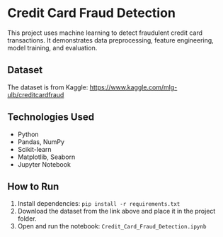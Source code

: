 # Credit Card Fraud Detection

This project uses machine learning to detect fraudulent credit card transactions. It demonstrates data preprocessing, feature engineering, model training, and evaluation.

## Dataset

The dataset is from Kaggle: https://www.kaggle.com/mlg-ulb/creditcardfraud

## Technologies Used

- Python
- Pandas, NumPy
- Scikit-learn
- Matplotlib, Seaborn
- Jupyter Notebook

## How to Run

1. Install dependencies: `pip install -r requirements.txt`
2. Download the dataset from the link above and place it in the project folder.
3. Open and run the notebook: `Credit_Card_Fraud_Detection.ipynb`

